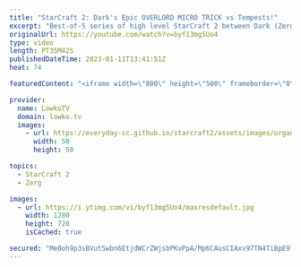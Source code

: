 ```yaml
---
title: "StarCraft 2: Dark's Epic OVERLORD MICRO TRICK vs Tempests!"
excerpt: "Best-of-5 series of high level StarCraft 2 between Dark (Zerg) and Nice (Protoss). This is a very aggressive series of SC2 as the players try to end each of the games early. From Zergling all-ins to Baneling busts and from mass Oracle to unexpected Tempests.  Support my work: https://patreon.com/lowkotv"
originalUrl: https://youtube.com/watch?v=byf13mg5Uo4
type: video
length: PT35M42S
publishedDateTime: 2023-01-11T13:41:51Z
heat: 74

featuredContent: "<iframe width=\"800\" height=\"500\" frameborder=\"0\" src=\"https://www.youtube.com/embed/byf13mg5Uo4\" allow=\"accelerometer; autoplay; encrypted-media; gyroscope; picture-in-picture\" allowfullscreen></iframe>"

provider:
  name: LowkoTV
  domain: lowko.tv
  images:
    - url: https://everyday-cc.github.io/starcraft2/assets/images/organizations/lowko.tv-50x50.jpg
      width: 50
      height: 50

topics:
  - StarCraft 2
  - Zerg

images:
  - url: https://i.ytimg.com/vi/byf13mg5Uo4/maxresdefault.jpg
    width: 1280
    height: 720
    isCached: true

secured: "Me0oh9p3sBVutSwbn6EtjdWCrZWjsbPKvPpA/Mp6CAusCIAxv97TN4TiBpE9l3NOFYePje9ptTwDy+za3Fhc/sRqCSTbkn6pSRUVykD07Tro95LF0md+rUxcJfan9TZXWgbljUj6XGlkIEkjdaL/VWKjC70g+UKyNNilHdpLK9u+zQVQOSFFBj7wZJIqm6V1VRIFhaLMcjLeBaUg8deqTgaAKilnGCLg4zJM66/glxWQJiLJAO5b6oIrhMS2WCFvDgrZc+yIkaQVO3b75YTvCYRuTVzCSe3uj7WTmb1TBJkY8qdHdLb59++98vIbWM1bzmpQHzoRR6Fn+XbBHc20bqUuOPdfxO2ru0RrHEdEcKfGRXlrgDJQl1p3p9dMPGqPPpeK3iQyEgk1d7gsVciT/UArBzS8gy6dyFm9eRrQqac=;4VV4RVcyHAJiyzuBDnScPQ=="
---
```


